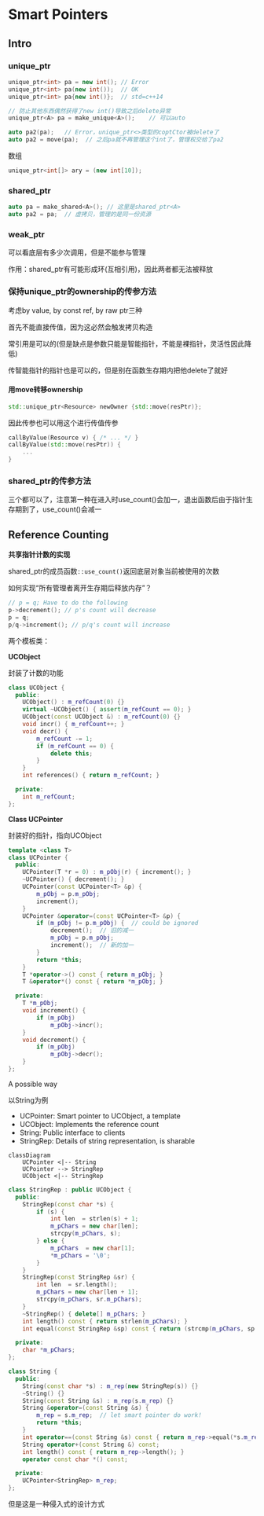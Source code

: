 # Smart Pointers

## Intro

### unique_ptr

```cpp
unique_ptr<int> pa = new int();	// Error
unique_ptr<int> pa(new int());	// OK
unique_ptr<int> pa{new int()};	// std=c++14

// 防止其他东西偶然获得了new int()导致之后delete异常
unique_ptr<A> pa = make_unique<A>();	// 可以auto

auto pa2(pa);	// Error，unique_ptr<>类型的coptCtor被delete了
auto pa2 = move(pa);  // 之后pa就不再管理这个int了，管理权交给了pa2
```

数组

```cpp
unique_ptr<int[]> ary = (new int[10]);
```



### shared_ptr

```cpp
auto pa = make_shared<A>();	// 这里是shared_ptr<A>
auto pa2 = pa;	// 虚拷贝，管理的是同一份资源
```

### weak_ptr

可以看底层有多少次调用，但是不能参与管理

作用：shared_ptr有可能形成环(互相引用)，因此两者都无法被释放

### 保持unique_ptr的ownership的传参方法

考虑by value, by const ref, by raw ptr三种

首先不能直接传值，因为这必然会触发拷贝构造

常引用是可以的(但是缺点是参数只能是智能指针，不能是裸指针，灵活性因此降低)

传智能指针的指针也是可以的，但是别在函数生存期内把他delete了就好

#### 用move转移ownership

```cpp
std::unique_ptr<Resource> newOwner {std::move(resPtr)};
```

因此传参也可以用这个进行传值传参

```cpp
callByValue(Resource v) { /* ... */ }
callByValue(std::move(resPtr)) {
    ...
}
```

### shared_ptr的传参方法

三个都可以了，注意第一种在进入时use_count()会加一，退出函数后由于指针生存期到了，use_count()会减一



## Reference Counting

**共享指针计数的实现**

shared_ptr的成员函数`::use_count()`返回底层对象当前被使用的次数

如何实现“所有管理者离开生存期后释放内存”？

```cpp
// p = q; Have to do the following
p->decrement(); // p's count will decrease
p = q;
p/q->increment(); // p/q's count will increase
```

两个模板类：

**UCObject**

封装了计数的功能

```cpp
class UCObject {
  public:
    UCObject() : m_refCount(0) {}
    virtual ~UCObject() { assert(m_refCount == 0); }
    UCObject(const UCObject &) : m_refCount(0) {}
    void incr() { m_refCount++; }
    void decr() {
        m_refCount -= 1;
        if (m_refCount == 0) {
            delete this;
        }
    }
    int references() { return m_refCount; }

  private:
    int m_refCount;
};
```

**Class UCPointer**

封装好的指针，指向UCObject

```cpp
template <class T>
class UCPointer {
  public:
    UCPointer(T *r = 0) : m_pObj(r) { increment(); }
    ~UCPointer() { decrement(); }
    UCPointer(const UCPointer<T> &p) {
        m_pObj = p.m_pObj;
        increment();
    }
    UCPointer &operator=(const UCPointer<T> &p) {
        if (m_pObj != p.m_pObj) {  // could be ignored
            decrement();  // 旧的减一
            m_pObj = p.m_pObj;
            increment();  // 新的加一
        }
        return *this;
    }
    T *operator->() const { return m_pObj; }
    T &operator*() const { return *m_pObj; }

  private:
    T *m_pObj;
    void increment() {
        if (m_pObj)
            m_pObj->incr();
    }
    void decrement() {
        if (m_pObj)
            m_pObj->decr();
    }
};
```

A possible way

以String为例

* UCPointer: Smart pointer to UCObject, a template
* UCObject: Implements the reference count
* String: Public interface to clients
* StringRep: Details of string representation, is sharable

```mermaid
classDiagram
    UCPointer <|-- String
    UCPointer --> StringRep
    UCObject <|-- StringRep
```

```cpp
class StringRep : public UCObject {
  public:
    StringRep(const char *s) {
        if (s) {
            int len  = strlen(s) + 1;
            m_pChars = new char[len];
            strcpy(m_pChars, s);
        } else {
            m_pChars  = new char[1];
            *m_pChars = '\0';
        }
    }
    StringRep(const StringRep &sr) {
        int len  = sr.length();
        m_pChars = new char[len + 1];
        strcpy(m_pChars, sr.m_pChars);
    }
    ~StringRep() { delete[] m_pChars; }
    int length() const { return strlen(m_pChars); }
    int equal(const StringRep &sp) const { return (strcmp(m_pChars, sp.m_pChars) == 0); }

  private:
    char *m_pChars;
};

class String {
  public:
    String(const char *s) : m_rep(new StringRep(s)) {}
    ~String() {}
    String(const String &s) : m_rep(s.m_rep) {}
    String &operator=(const String &s) {
        m_rep = s.m_rep;  // let smart pointer do work!
        return *this;
    }
    int operator==(const String &s) const { return m_rep->equal(*s.m_rep); }
    String operator+(const String &) const;
    int length() const { return m_rep->length(); }
    operator const char *() const;

  private:
    UCPointer<StringRep> m_rep;
};
```

但是这是一种侵入式的设计方式